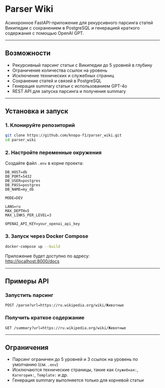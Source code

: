 # Parser Wiki

Асинхронное FastAPI-приложение для рекурсивного парсинга статей Википедии с сохранением в PostgreSQL и генерацией краткого содержания с помощью OpenAI GPT.

---

## Возможности

- Рекурсивный парсинг статьи с Википедии до 5 уровней в глубину
- Ограничение количества ссылок на уровень
- Исключение технических и служебных страниц
- Сохранение статей и связей в PostgreSQL
- Генерация summary статьи с использованием GPT-4o
- REST API для запуска парсинга и получения summary

---

## Установка и запуск

### 1. Клонируйте репозиторий

```bash
git clone https://github.com/knopa-f1/parser_wiki.git
cd parser_wiki
```

### 2. Настройте переменные окружения

Создайте файл `.env` в корне проекта:

```env
DB_HOST=db
DB_PORT=5432
DB_USER=postgres
DB_PASS=postgres
DB_NAME=my_db

MODE=DEV

LANG=ru
MAX_DEPTH=5
MAX_LINKS_PER_LEVEL=3

OPENAI_API_KEY=your_openai_api_key
```

### 3. Запуск через Docker Compose

```bash
docker-compose up --build
```

Приложение будет доступно по адресу:  
[http://localhost:8000/docs](http://localhost:8000/docs)

---

## Примеры API

### Запустить парсинг

```http
POST /parse?url=https://ru.wikipedia.org/wiki/Животные
```

### Получить краткое содержание

```http
GET /summary?url=https://ru.wikipedia.org/wiki/Животные
```

---

## Ограничения

- Парсинг ограничен до 5 уровней и 3 ссылок на уровень по умолчанию (см. `.env`)
- Исключаются технические страницы, такие как `Служебная:`, `Категория:`, `Template:` и др.
- Генерация summary выполняется только для корневой статьи
